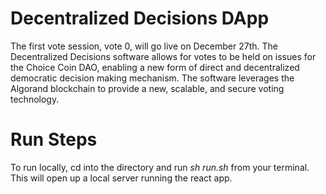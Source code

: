 # Decentralized Decisions DApp

The first vote session, vote 0, will go live on December 27th. The Decentralized Decisions software allows for votes to be held on issues for the Choice Coin DAO, enabling a new form of direct and decentralized democratic decision making mechanism. The software leverages the Algorand blockchain to provide a new, scalable, and secure voting technology.

# Run Steps
To run locally, cd into the directory and run *sh run.sh* from your terminal. This will open up a local server running the react app. 


